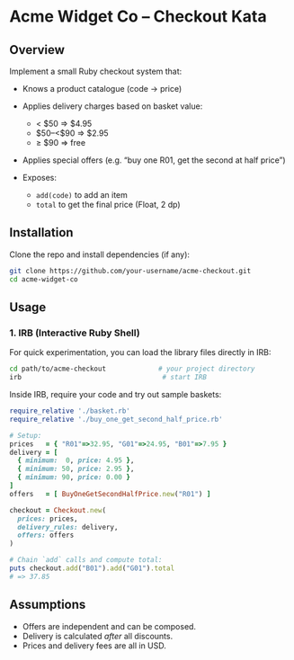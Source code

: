# Acme Widget Co – Checkout Kata

## Overview

Implement a small Ruby checkout system that:

* Knows a product catalogue (code → price)
* Applies delivery charges based on basket value:

  * < \$50 ⇒ \$4.95
  * \$50–<\$90 ⇒ \$2.95
  * ≥ \$90 ⇒ free
* Applies special offers (e.g. “buy one R01, get the second at half price”)
* Exposes:

  * `add(code)` to add an item
  * `total` to get the final price (Float, 2 dp)

## Installation

Clone the repo and install dependencies (if any):

```bash
git clone https://github.com/your-username/acme-checkout.git
cd acme-widget-co
```

## Usage

### 1. IRB (Interactive Ruby Shell)

For quick experimentation, you can load the library files directly in IRB:

```bash
cd path/to/acme-checkout             # your project directory
irb                                   # start IRB
```

Inside IRB, require your code and try out sample baskets:

```ruby
require_relative './basket.rb'
require_relative './buy_one_get_second_half_price.rb'

# Setup:
prices   = { "R01"=>32.95, "G01"=>24.95, "B01"=>7.95 }
delivery = [
  { minimum:  0, price: 4.95 },
  { minimum: 50, price: 2.95 },
  { minimum: 90, price: 0.00 }
]
offers   = [ BuyOneGetSecondHalfPrice.new("R01") ]

checkout = Checkout.new(
  prices: prices,
  delivery_rules: delivery,
  offers: offers
)

# Chain `add` calls and compute total:
puts checkout.add("B01").add("G01").total
# => 37.85
```


## Assumptions

* Offers are independent and can be composed.
* Delivery is calculated *after* all discounts.
* Prices and delivery fees are all in USD.
